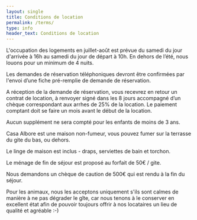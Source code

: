 ```yaml
---
layout: single
title: Conditions de location
permalink: /terms/
type: info
header_text: Conditions de location
---
```



L'occupation des logements en juillet-août est prévue du samedi du jour d'arrivée à 16h au samedi du jour de départ à 10h. En dehors de l’été, nous louons pour un minimum de 4 nuits.

Les demandes de réservation téléphoniques devront être confirmées par l'envoi d’une fiche pré-remplie de demande de réservation.

A réception de la demande de réservation, vous recevrez en retour un contrat de location, à renvoyer signé dans les 8 jours accompagné d’un chèque correspondant aux arrhes de 25% de la location. Le paiement comptant doit se faire un mois avant le début de la location.

Aucun supplément ne sera compté pour les enfants de moins de 3 ans.

Casa Albore est une maison non-fumeur, vous pouvez fumer sur la terrasse du gite du bas, ou dehors.

Le linge de maison est inclus - draps, serviettes de bain et torchon.

Le ménage de fin de séjour est proposé au forfait de 50€ / gite.

Nous demandons un chèque de caution de 500€ qui est rendu à la fin du séjour.

Pour les animaux, nous les acceptons uniquement s'ils sont calmes de manière à ne pas dégrader le gîte, car nous tenons à le conserver en excellent état afin de pouvoir toujours offrir à nos locataires un lieu de qualité et agréable :-)
